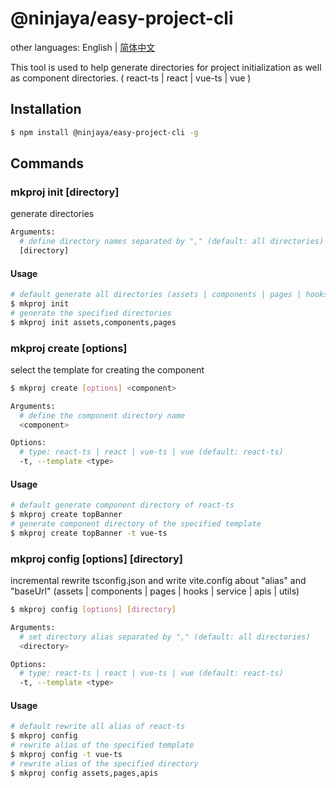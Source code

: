 # @ninjaya/easy-project-cli

other languages: English | [简体中文](https://github.com/peizhongli/easy-project-cli/blob/main/README_CN.md)

This tool is used to help generate directories for project initialization as well as component directories. ( react-ts | react | vue-ts | vue ) 

## Installation

```bash
$ npm install @ninjaya/easy-project-cli -g
```

## Commands

### mkproj init [directory]

generate directories

```bash
Arguments:
  # define directory names separated by "," (default: all directories)
  [directory]
```
#### Usage

```bash
# default generate all directories (assets | components | pages | hooks | service | apis | utils)
$ mkproj init
# generate the specified directories
$ mkproj init assets,components,pages
```



### mkproj create [options] <component>

select the template for creating the component

```bash
$ mkproj create [options] <component>
```

```bash
Arguments: 
  # define the component directory name
  <component>

Options: 
  # type: react-ts | react | vue-ts | vue (default: react-ts)
  -t, --template <type>
```

#### Usage
```bash
# default generate component directory of react-ts
$ mkproj create topBanner
# generate component directory of the specified template
$ mkproj create topBanner -t vue-ts
```

### mkproj config [options] [directory]

incremental rewrite tsconfig.json and write vite.config about "alias" and "baseUrl" (assets | components | pages | hooks | service | apis | utils)

```bash
$ mkproj config [options] [directory]
```

```bash
Arguments: 
  # set directory alias separated by "," (default: all directories)
  <directory>

Options: 
  # type: react-ts | react | vue-ts | vue (default: react-ts)
  -t, --template <type>
```
#### Usage
```bash
# default rewrite all alias of react-ts
$ mkproj config
# rewrite alias of the specified template
$ mkproj config -t vue-ts
# rewrite alias of the specified directory
$ mkproj config assets,pages,apis
```

